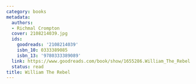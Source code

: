 ```yaml
---
category: books
metadata:
  authors:
  - Richmal Crompton
  cover: 2108214039.jpg
  ids:
    goodreads: '2108214039'
    isbn_10: 0333389085
    isbn_13: '9780333389089'
  link: https://www.goodreads.com/book/show/1655286.William_The_Rebel
  status: read
title: William The Rebel
---
```

